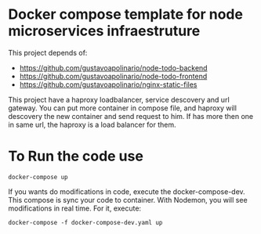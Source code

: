 # Docker compose template for node microservices infraestruture

This project depends of:
 - https://github.com/gustavoapolinario/node-todo-backend
 - https://github.com/gustavoapolinario/node-todo-frontend
 - https://github.com/gustavoapolinario/nginx-static-files


This project have a haproxy loadbalancer, service descovery and url gateway.
You can put more container in compose file, and haproxy will descovery the new container and send request to him.
If has more then one in same url, the haproxy is a load balancer for them.

# To Run the code use
```
docker-compose up
```

If you wants do modifications in code, execute the docker-compose-dev. This compose is sync your code to container.
With Nodemon, you will see modifications in real time.
For it, execute:
```
docker-compose -f docker-compose-dev.yaml up
```
